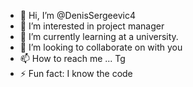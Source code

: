 - 👋 Hi, I’m @DenisSergeevic4
- 👀 I’m interested in project manager
- 🌱 I’m currently learning at a university.
- 💞️ I’m looking to collaborate on with you
- 📫 How to reach me ... Tg
- ⚡ Fun fact: I know the code

<!---
DenisSergeevic4/DenisSergeevic4 is a ✨ special ✨ repository because its `README.md` (this file) appears on your GitHub profile.
You can click the Preview link to take a look at your changes.
--->
